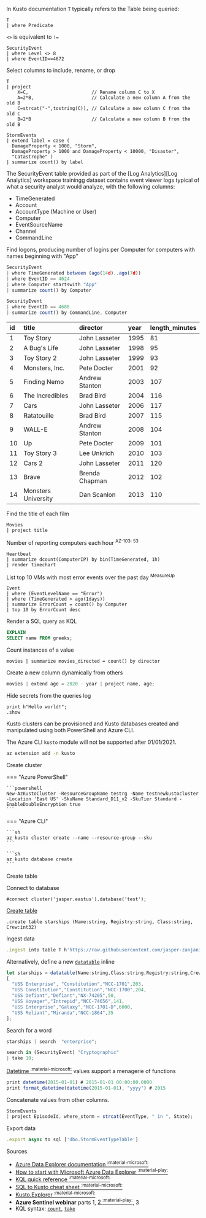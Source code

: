 In Kusto documentation `T` typically refers to the Table being queried:
```kql
T
| where Predicate
```

`<>` is equivalent to `!=`
```
SecurityEvent
| where Level <> 8
| where EventID==4672
```

Select columns to include, rename, or drop

```kusto
T
| project
    X=C,                       // Rename column C to X
    A=2*B,                     // Calculate a new column A from the old B
    C=strcat("-",tostring(C)), // Calculate a new column C from the old C
    B=2*B                      // Calculate a new column B from the old B
```

```
StormEvents
| extend label = case (
  DamageProperty < 1000, "Storm",
  DamageProperty > 1000 and DamageProperty < 10000, "Disaster",
  "Catastrophe" )
| summarize count() by label
```

The SecurityEvent table provided as part of the [Log Analytics][Log Analytics] workspace trainingg dataset contains event viewer logs typical of what a security analyst would analyze, with the following columns:

- TimeGenerated
- Account
- AccountType (Machine or User)
- Computer
- EventSourceName
- Channel
- CommandLine

Find logons, producing number of logins per Computer for computers with names beginning with "App"
```js
SecurityEvent
| where TimeGenerated between (ago(14d)..ago(7d))
| where EventID == 4624
| where Computer startswith "App"
| summarize count() by Computer
```

```js
SecurityEvent
| where EventID == 4688
| summarize count() by CommandLine, Computer
```

| id   | title               | director       | year | length_minutes |
| :--- | :------------------ | :------------- | :--- | :------------- |
| 1    | Toy Story           | John Lasseter  | 1995 | 81             |
| 2    | A Bug's Life        | John Lasseter  | 1998 | 95             |
| 3    | Toy Story 2         | John Lasseter  | 1999 | 93             |
| 4    | Monsters, Inc.      | Pete Docter    | 2001 | 92             |
| 5    | Finding Nemo        | Andrew Stanton | 2003 | 107            |
| 6    | The Incredibles     | Brad Bird      | 2004 | 116            |
| 7    | Cars                | John Lasseter  | 2006 | 117            |
| 8    | Ratatouille         | Brad Bird      | 2007 | 115            |
| 9    | WALL-E              | Andrew Stanton | 2008 | 104            |
| 10   | Up                  | Pete Docter    | 2009 | 101            |
| 11   | Toy Story 3         | Lee Unkrich    | 2010 | 103            |
| 12   | Cars 2              | John Lasseter  | 2011 | 120            |
| 13   | Brave               | Brenda Chapman | 2012 | 102            |
| 14   | Monsters University | Dan Scanlon    | 2013 | 110            |

Find the title of each film
```kusto
Movies 
| project title
```
Number of reporting computers each hour <sup>AZ-103: 53</sup>
```kusto
Heartbeat 
| summarize dcount(ComputerIP) by bin(TimeGenerated, 1h) 
| render timechart
```
List top 10 VMs with most error events over the past day <sup>MeasureUp</sup>
```kusto
Event
| where (EventLevelName == "Error")
| where (TimeGenerated > ago(1days))
| summarize ErrorCount = count() by Computer
| top 10 by ErrorCount desc
```

Render a SQL query as KQL

```sql
EXPLAIN
SELECT name FROM greeks;
```

Count instances of a value

```
movies | summarize movies_directed = count() by director
```

Create a new column dynamically from others

```js
movies | extend age = 2020 - year | project name, age;
```

Hide secrets from the queries log

```
print h"Hello world!";
.show 
```

Kusto clusters can be provisioned and Kusto databases created and manipulated using both PowerShell and Azure CLI.

The Azure CLI `kusto` module will not be supported after 01/01/2021.

```sh
az extension add -n kusto
```

Create cluster

=== "Azure PowerShell"

    ```powershell
    New-AzKustoCluster -ResourceGroupName testrg -Name testnewkustocluster -Location 'East US' -SkuName Standard_D11_v2 -SkuTier Standard -EnableDoubleEncryption true
    ```
    
=== "Azure CLI"

    ```sh
    az kusto cluster create --name --resource-group --sku
    ```
        
    ```sh
    az kusto database create
    ```

Create table

Connect to database
```
#connect cluster('jasper.eastus').database('test');
```

[Create table](https://docs.microsoft.com/en-us/azure/data-explorer/kusto/management/create-table-command)
```
.create table starships (Name:string, Registry:string, Class:string, Crew:int32)
```


Ingest data
```js
.ingest into table T h'https://raw.githubusercontent.com/jasper-zanjani/dogfood/master/csv/greeks.csv' with (ignoreFirstRecord=true)
```
Alternatively, define a new [`datatable`](https://docs.microsoft.com/en-us/azure/data-explorer/kusto/query/datatableoperator?pivots=azuredataexplorer) inline

```js
let starships = datatable(Name:string,Class:string,Registry:string,Crew:int)
[
  "USS Enterprise", "Constitution","NCC-1701",203,
  "USS Constitution","Constitution","NCC-1700",204,
  "USS Defiant","Defiant","NX-74205",50,
  "USS Voyager","Intrepid","NCC-74656",141,
  "USS Enterprise","Galaxy","NCC-1701-D",6000,
  "USS Reliant","Miranda","NCC-1864",35
];
```
Search for a word

```js
starships | search  "enterprise";
```
```js
search in (SecurityEvent) "Cryptographic"
| take 10;
```

[Datetime <sup>:material-microsoft:</sup>](https://docs.microsoft.com/en-us/azure/data-explorer/kusto/query/scalar-data-types/datetime) values support a menagerie of functions

```js
print datetime(2015-01-01) # 2015-01-01 00:00:00.0000
print format_datetime(datetime(2015-01-01), "yyyy") # 2015
```

Concatenate values from other columns.

```js
StormEvents
| project EpisodeId, where_storm = strcat(EventType, " in ", State);
```

Export data
```js
.export async to sql ['dbo.StormEventTypeTable']
```

Sources

- [Azure Data Explorer documentation <sup>:material-microsoft:</sup>](https://docs.microsoft.com/en-us/azure/data-explorer/)
- [How to start with Microsoft Azure Data Explorer  <sup>:material-play:</sup>](https://app.pluralsight.com/courses/2413d815-291e-4af4-a048-566402102229/table-of-contents)
- [KQL quick reference <sup>:material-microsoft:</sup>](https://docs.microsoft.com/en-us/azure/data-explorer/kql-quick-reference)
- [SQL to Kusto cheat sheet  <sup>:material-microsoft:</sup>](https://docs.microsoft.com/en-us/azure/data-explorer/kusto/query/sqlcheatsheet)
- [Kusto.Explorer <sup>:material-microsoft:</sup>](https://docs.microsoft.com/en-us/azure/data-explorer/kusto/tools/kusto-explorer)
- **Azure Sentinel webinar** parts 1, [2  <sup>:material-play:</sup>](https://www.youtube.com/watch?v=YKD_OFLMpf8&t=883s), 3
- KQL syntax: [`count`](https://docs.microsoft.com/en-us/azure/data-explorer/kusto/query/countoperator), [`take`](https://docs.microsoft.com/en-us/azure/data-explorer/kusto/query/takeoperator)